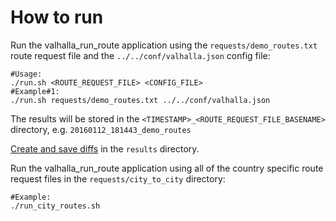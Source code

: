 # How to run  
Run the valhalla_run_route application using the `requests/demo_routes.txt` route request file and the `../../conf/valhalla.json` config file:
```
#Usage:
./run.sh <ROUTE_REQUEST_FILE> <CONFIG_FILE>
#Example#1:
./run.sh requests/demo_routes.txt ../../conf/valhalla.json
```
The results will be stored in the `<TIMESTAMP>_<ROUTE_REQUEST_FILE_BASENAME>` directory, e.g. `20160112_181443_demo_routes`

[Create and save diffs](results/README.md) in the `results` directory.

Run the valhalla_run_route application using all of the country specific route request files in the `requests/city_to_city` directory:  
```
#Example:
./run_city_routes.sh
```
